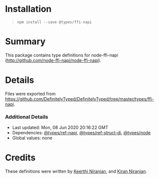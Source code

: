 # Installation
> `npm install --save @types/ffi-napi`

# Summary
This package contains type definitions for node-ffi-napi (http://github.com/node-ffi-napi/node-ffi-napi).

# Details
Files were exported from https://github.com/DefinitelyTyped/DefinitelyTyped/tree/master/types/ffi-napi.

### Additional Details
 * Last updated: Mon, 08 Jun 2020 20:16:22 GMT
 * Dependencies: [@types/ref-napi](https://npmjs.com/package/@types/ref-napi), [@types/ref-struct-di](https://npmjs.com/package/@types/ref-struct-di), [@types/node](https://npmjs.com/package/@types/node)
 * Global values: none

# Credits
These definitions were written by [Keerthi Niranjan](https://github.com/keerthi16), and [Kiran Niranjan](https://github.com/KiranNiranjan).
